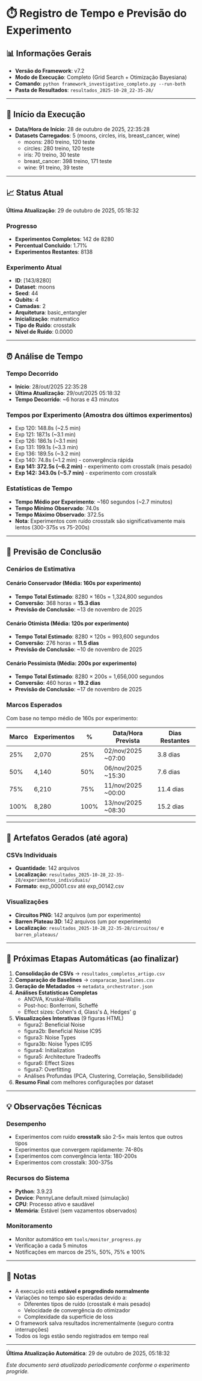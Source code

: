 # ⏱️ Registro de Tempo e Previsão do Experimento

## 📊 Informações Gerais

- **Versão do Framework**: v7.2
- **Modo de Execução**: Completo (Grid Search + Otimização Bayesiana)
- **Comando**: `python framework_investigativo_completo.py --run-both`
- **Pasta de Resultados**: `resultados_2025-10-28_22-35-28/`

---

## 🚀 Início da Execução

- **Data/Hora de Início**: 28 de outubro de 2025, 22:35:28
- **Datasets Carregados**: 5 (moons, circles, iris, breast_cancer, wine)
  - moons: 280 treino, 120 teste
  - circles: 280 treino, 120 teste
  - iris: 70 treino, 30 teste
  - breast_cancer: 398 treino, 171 teste
  - wine: 91 treino, 39 teste

---

## 📈 Status Atual

**Última Atualização**: 29 de outubro de 2025, 05:18:32

### Progresso
- **Experimentos Completos**: 142 de 8280
- **Percentual Concluído**: 1.71%
- **Experimentos Restantes**: 8138

### Experimento Atual
- **ID**: [143/8280]
- **Dataset**: moons
- **Seed**: 44
- **Qubits**: 4
- **Camadas**: 2
- **Arquitetura**: basic_entangler
- **Inicialização**: matematico
- **Tipo de Ruído**: crosstalk
- **Nível de Ruído**: 0.0000

---

## ⏰ Análise de Tempo

### Tempo Decorrido
- **Início**: 28/out/2025 22:35:28
- **Última Atualização**: 29/out/2025 05:18:32
- **Tempo Decorrido**: ~6 horas e 43 minutos

### Tempos por Experimento (Amostra dos últimos experimentos)
- Exp 120: 148.8s (~2.5 min)
- Exp 121: 187.1s (~3.1 min)
- Exp 126: 186.1s (~3.1 min)
- Exp 131: 199.1s (~3.3 min)
- Exp 136: 189.5s (~3.2 min)
- Exp 140: 74.8s (~1.2 min) - convergência rápida
- **Exp 141: 372.5s (~6.2 min)** - experimento com crosstalk (mais pesado)
- **Exp 142: 343.0s (~5.7 min)** - experimento com crosstalk

### Estatísticas de Tempo
- **Tempo Médio por Experimento**: ~160 segundos (~2.7 minutos)
- **Tempo Mínimo Observado**: 74.0s
- **Tempo Máximo Observado**: 372.5s
- **Nota**: Experimentos com ruído crosstalk são significativamente mais lentos (300-375s vs 75-200s)

---

## 🔮 Previsão de Conclusão

### Cenários de Estimativa

#### Cenário Conservador (Média: 160s por experimento)
- **Tempo Total Estimado**: 8280 × 160s = 1,324,800 segundos
- **Conversão**: 368 horas = **15.3 dias**
- **Previsão de Conclusão**: ~13 de novembro de 2025

#### Cenário Otimista (Média: 120s por experimento)
- **Tempo Total Estimado**: 8280 × 120s = 993,600 segundos
- **Conversão**: 276 horas = **11.5 dias**
- **Previsão de Conclusão**: ~10 de novembro de 2025

#### Cenário Pessimista (Média: 200s por experimento)
- **Tempo Total Estimado**: 8280 × 200s = 1,656,000 segundos
- **Conversão**: 460 horas = **19.2 dias**
- **Previsão de Conclusão**: ~17 de novembro de 2025

### Marcos Esperados

Com base no tempo médio de 160s por experimento:

| Marco | Experimentos | % | Data/Hora Prevista | Dias Restantes |
|-------|-------------|---|-------------------|----------------|
| 25% | 2,070 | 25% | 02/nov/2025 ~07:00 | 3.8 dias |
| 50% | 4,140 | 50% | 06/nov/2025 ~15:30 | 7.6 dias |
| 75% | 6,210 | 75% | 11/nov/2025 ~00:00 | 11.4 dias |
| 100% | 8,280 | 100% | 13/nov/2025 ~08:30 | 15.2 dias |

---

## 📁 Artefatos Gerados (até agora)

### CSVs Individuais
- **Quantidade**: 142 arquivos
- **Localização**: `resultados_2025-10-28_22-35-28/experimentos_individuais/`
- **Formato**: exp_00001.csv até exp_00142.csv

### Visualizações
- **Circuitos PNG**: 142 arquivos (um por experimento)
- **Barren Plateau 3D**: 142 arquivos (um por experimento)
- **Localização**: `resultados_2025-10-28_22-35-28/circuitos/` e `barren_plateaus/`

---

## 🎯 Próximas Etapas Automáticas (ao finalizar)

1. **Consolidação de CSVs** → `resultados_completos_artigo.csv`
2. **Comparação de Baselines** → `comparacao_baselines.csv`
3. **Geração de Metadados** → `metadata_orchestrator.json`
4. **Análises Estatísticas Completas**
   - ANOVA, Kruskal-Wallis
   - Post-hoc: Bonferroni, Scheffé
   - Effect sizes: Cohen's d, Glass's Δ, Hedges' g
5. **Visualizações Interativas** (9 figuras HTML)
   - figura2: Beneficial Noise
   - figura2b: Beneficial Noise IC95
   - figura3: Noise Types
   - figura3b: Noise Types IC95
   - figura4: Initialization
   - figura5: Architecture Tradeoffs
   - figura6: Effect Sizes
   - figura7: Overfitting
   - Análises Profundas (PCA, Clustering, Correlação, Sensibilidade)
6. **Resumo Final** com melhores configurações por dataset

---

## 💡 Observações Técnicas

### Desempenho
- Experimentos com ruído **crosstalk** são 2-5× mais lentos que outros tipos
- Experimentos que convergem rapidamente: 74-80s
- Experimentos com convergência lenta: 180-200s
- Experimentos com crosstalk: 300-375s

### Recursos do Sistema
- **Python**: 3.9.23
- **Device**: PennyLane default.mixed (simulação)
- **CPU**: Processo ativo e saudável
- **Memória**: Estável (sem vazamentos observados)

### Monitoramento
- Monitor automático em `tools/monitor_progress.py`
- Verificação a cada 5 minutos
- Notificações em marcos de 25%, 50%, 75% e 100%

---

## 📝 Notas

- A execução está **estável e progredindo normalmente**
- Variações no tempo são esperadas devido a:
  - Diferentes tipos de ruído (crosstalk é mais pesado)
  - Velocidade de convergência do otimizador
  - Complexidade da superfície de loss
- O framework salva resultados incrementalmente (seguro contra interrupções)
- Todos os logs estão sendo registrados em tempo real

---

**Última Atualização Automática**: 29 de outubro de 2025, 05:18:32

*Este documento será atualizado periodicamente conforme o experimento progride.*
